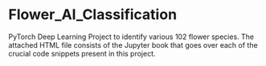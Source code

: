# Flower_AI_Classification
PyTorch Deep Learning Project to identify various 102 flower species. 
The attached HTML file consists of the Jupyter book that goes over each of the crucial code snippets present in this project. 
